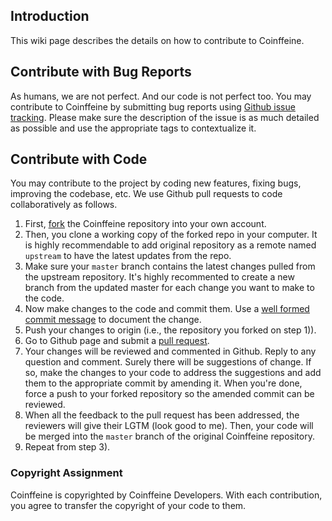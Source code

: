 ## Introduction

This wiki page describes the details on how to contribute to Coinffeine. 

## Contribute with Bug Reports

As humans, we are not perfect. And our code is not perfect too. You may contribute to Coinffeine by submitting bug reports using [Github issue tracking](https://github.com/BitwiseLabs/coinffeine/issues/new). Please make sure the description of the issue is as much detailed as possible and use the appropriate tags to contextualize it. 

## Contribute with Code

You may contribute to the project by coding new features, fixing bugs, improving the codebase, etc. We use Github pull requests to code collaboratively as follows.

1. First, [fork](https://help.github.com/articles/fork-a-repo) the Coinffeine repository into your own account. 
2. Then, you clone a working copy of the forked repo in your computer. It is highly recommendable to add original repository as a remote named `upstream` to have the latest updates from the repo. 
3. Make sure your `master` branch contains the latest changes pulled from the upstream repository. It's highly recommented to create a new branch from the updated master for each change you want to make to the code. 
4. Now make changes to the code and commit them. Use a [well formed commit message](http://tbaggery.com/2008/04/19/a-note-about-git-commit-messages.html) to document the change. 
4. Push your changes to origin (i.e., the repository you forked on step 1)). 
5. Go to Github page and submit a [pull request](https://help.github.com/articles/using-pull-requests). 
6. Your changes will be reviewed and commented in Github. Reply to any question and comment. Surely there will be suggestions of change. If so, make the changes to your code to address the suggestions and add them to the appropriate commit by amending it. When you're done, force a push to your forked repository so the amended commit can be reviewed. 
7. When all the feedback to the pull request has been addressed, the reviewers will give their LGTM (look good to me). Then, your code will be merged into the `master` branch of the original Coinffeine repository. 
8. Repeat from step 3). 

### Copyright Assignment

Coinffeine is copyrighted by Coinffeine Developers. With each contribution, you agree to transfer the copyright of your code to them. 
